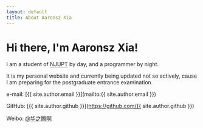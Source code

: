```yaml
---
layout: default
title: About Aaronsz Xia
---
```


# Hi there, I'm Aaronsz Xia!

I am a student of <abbr title="Nanjing University of Posts and Telecommunications">NJUPT</abbr> by day, and a programmer by night.

It is my personal website and currently being updated not so actively, cause I am preparing for the postgraduate entrance examination.

e-mail: [{{ site.author.email }}](mailto:{{ site.author.email }})

GitHub: [{{ site.author.github }}](https://github.com/{{ site.author.github }})

Weibo: [@华之腾啊](https://weibo.com/u/2185032634/)